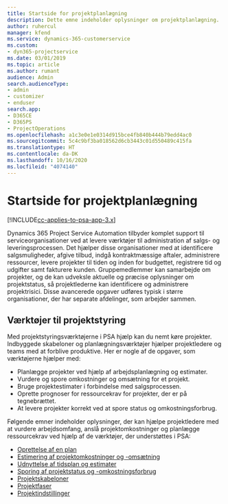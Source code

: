 ```yaml
---
title: Startside for projektplanlægning
description: Dette emne indeholder oplysninger om projektplanlægning.
author: ruhercul
manager: kfend
ms.service: dynamics-365-customerservice
ms.custom:
- dyn365-projectservice
ms.date: 03/01/2019
ms.topic: article
ms.author: rumant
audience: Admin
search.audienceType:
- admin
- customizer
- enduser
search.app:
- D365CE
- D365PS
- ProjectOperations
ms.openlocfilehash: a1c3e0e1e0314d915bce4fb840b444b79edd4ac0
ms.sourcegitcommit: 5c4c9bf3ba018562d6cb3443c01d550489c415fa
ms.translationtype: HT
ms.contentlocale: da-DK
ms.lasthandoff: 10/16/2020
ms.locfileid: "4074140"
---
```

# <a name="project-planning-home-page"></a>Startside for projektplanlægning

[!INCLUDE[cc-applies-to-psa-app-3.x](../includes/cc-applies-to-psa-app-3x.md)]

Dynamics 365 Project Service Automation tilbyder komplet support til serviceorganisationer ved at levere værktøjer til administration af salgs- og leveringsprocessen. Det hjælper disse organisationer med at identificere salgsmuligheder, afgive tilbud, indgå kontraktmæssige aftaler, administrere ressourcer, levere projekter til tiden og inden for budgettet, registrere tid og udgifter samt fakturere kunden. Gruppemedlemmer kan samarbejde om projekter, og de kan udveksle aktuelle og præcise oplysninger om projektstatus, så projektlederne kan identificere og administrere projektrisici. Disse avancerede opgaver udføres typisk i større organisationer, der har separate afdelinger, som arbejder sammen.

## <a name="project-management-tools"></a>Værktøjer til projektstyring

Med projektstyringsværktøjerne i PSA hjælp kan du nemt køre projekter. Indbyggede skabeloner og planlægningsværktøjer hjælper projektledere og teams med at forblive produktive. Her er nogle af de opgaver, som værktøjerne hjælper med:

- Planlægge projekter ved hjælp af arbejdsplanlægning og estimater.
- Vurdere og spore omkostninger og omsætning for et projekt.
- Bruge projektestimater i forbindelse med salgsprocessen.
- Oprette prognoser for ressourcekrav for projekter, der er på tegnebrættet.
- At levere projekter korrekt ved at spore status og omkostningsforbrug.

Følgende emner indeholder oplysninger, der kan hjælpe projektledere med at vurdere arbejdsomfang, anslå projektomkostninger og planlægge ressourcekrav ved hjælp af de værktøjer, der understøttes i PSA:

- [Oprettelse af en plan ](project-creating.md)
- [Estimering af projektomkostninger og -omsætning](project-estimating.md)
- [Udnyttelse af tidsplan og estimater](project-leveraging.md)
- [Sporing af projektstatus og -omkostningsforbrug](project-tracking.md)
- [Projektskabeloner](project-templates.md)
- [Projektfaser](project-stages.md)
- [Projektindstillinger](project-settings.md)
